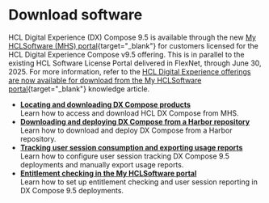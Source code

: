 # Download software

HCL Digital Experience (DX) Compose 9.5 is available through the new [My HCLSoftware (MHS) portal](https://my.hcltechsw.com/){target="_blank"} for customers licensed for the HCL Digital Experience Compose v9.5 offering. This is in parallel to the existing HCL Software License Portal delivered in FlexNet, through June 30, 2025. For more information, refer to the [HCL Digital Experience offerings are now available for download from the My HCLSoftware portal](https://support.hcl-software.com/csm?id=kb_article&sysparm_article=KB0120373){target="_blank"} knowledge article.

- **[Locating and downloading DX Compose products](locating-downloads.md)**  
Learn how to access and download HCL DX Compose from MHS.
- **[Downloading and deploying DX Compose from a Harbor repository](harbor_container_registry.md)**  
Learn how to download and deploy DX Compose from a Harbor repository.
- **[Tracking user session consumption and exporting usage reports](./configure_entitlement_checks/export_usage_report.md)**  
Learn how to configure user session tracking DX Compose 9.5 deployments and manually export usage reports.
- **[Entitlement checking in the My HCLSoftware portal](./configure_entitlement_checks/index.md)**  
Learn how to set up entitlement checking and user session reporting in DX Compose 9.5 deployments.
